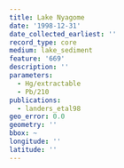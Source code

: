 ```yaml
---
title: Lake Nyagome
date: '1998-12-31'
date_collected_earliest: ''
record_type: core
medium: lake_sediment
feature: '669'
description: ''
parameters:
  - Hg/extractable
  - Pb/210
publications:
  - landers_etal98
geo_error: 0.0
geometry: ''
bbox: ~
longitude: ''
latitude: ''
---
```

